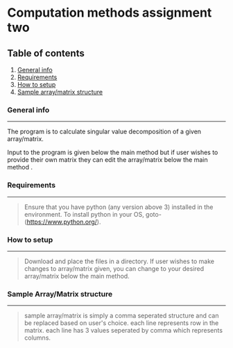 
# Computation methods assignment two
## Table of contents
1. [General info](#general-info)
2. [Requirements](#requirements)
3. [How to setup](#how-to-setup)
4. [Sample array/matrix structure](#sample-array-structure)

### General info
***
The program is to calculate singular value decomposition of a given array/matrix.

Input to the program is given below the main method but if user wishes to provide their own matrix they can edit the array/matrix below the main method .

### Requirements
***
> Ensure that you have python (any version above 3) installed in the environment.
> To install python in your OS, goto- (https://www.python.org/).

### How to setup
***
> Download and place the files in a directory.
> If user wishes to make changes to array/matrix given, you can change to your desired array/matrix below the main method.

### Sample Array/Matrix structure
***
> sample array/matrix is simply a comma seperated structure and can be replaced based on user's choice.
> each line represents row in the matrix.
> each line has 3 values seperated by comma which represents columns.
